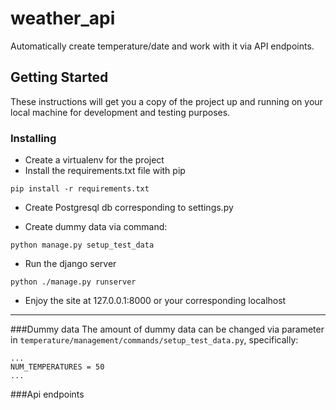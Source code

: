 # weather_api

Automatically create temperature/date and work with it via API endpoints.

## Getting Started

These instructions will get you a copy of the project up and running on your local machine for development and testing purposes.

### Installing


* Create a virtualenv for the project
* Install the requirements.txt file with pip


```
pip install -r requirements.txt
```
* Create Postgresql db corresponding to settings.py

* Create dummy data via command:

```
python manage.py setup_test_data
```

* Run the django server

```
python ./manage.py runserver
```

* Enjoy the site at 127.0.0.1:8000 or your corresponding localhost

---
###Dummy data
The amount of dummy data can be changed via parameter in `temperature/management/commands/setup_test_data.py`, specifically:
```
...
NUM_TEMPERATURES = 50
...
```



###Api endpoints
```

```